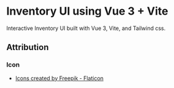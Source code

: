 # Inventory UI using Vue 3 + Vite

Interactive Inventory UI built with Vue 3, Vite, and Tailwind css.

## Attribution

### Icon

- <a href="https://www.flaticon.com" title="Flat Icons">Icons created by Freepik - Flaticon</a>
